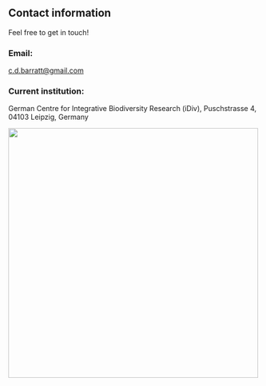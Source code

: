 ## Contact information
Feel free to get in touch!

### Email: 
c.d.barratt@gmail.com

### Current institution: 
German Centre for Integrative Biodiversity Research (iDiv),
Puschstrasse 4,
04103 Leipzig,
Germany

<img src="https://cd-barratt.github.io/iDiv_logo.png"  align="left" width="500">






